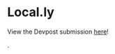 # Local.ly
View the Devpost submission <a href="https://devpost.com/software/local-ly">here</a>!

.
